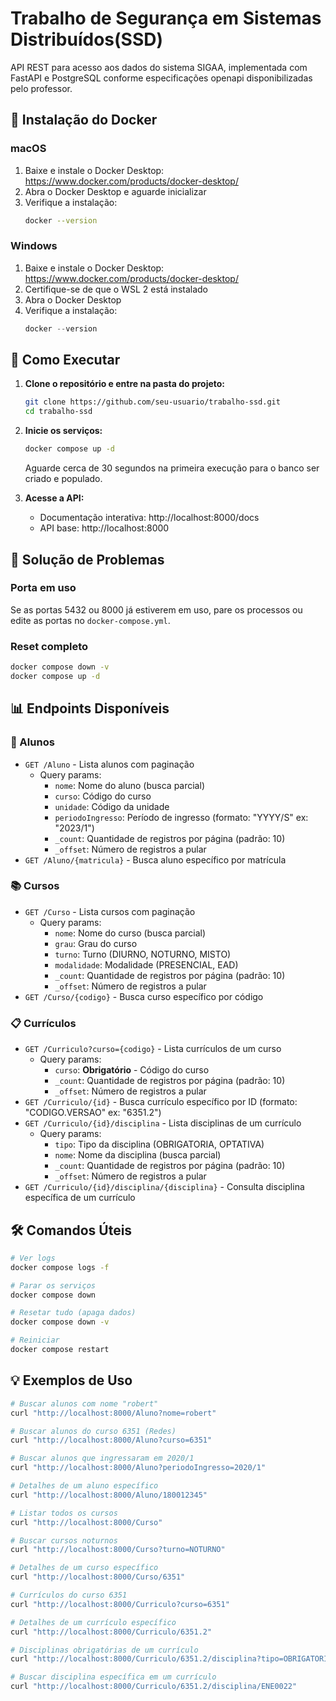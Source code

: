 # Trabalho de Segurança em Sistemas Distribuídos(SSD)

API REST para acesso aos dados do sistema SIGAA, implementada com FastAPI e PostgreSQL conforme especificações openapi disponibilizadas pelo professor.

## 🐳 Instalação do Docker

### macOS
1. Baixe e instale o Docker Desktop: https://www.docker.com/products/docker-desktop/
2. Abra o Docker Desktop e aguarde inicializar
3. Verifique a instalação:
   ```bash
   docker --version
   ```

### Windows
1. Baixe e instale o Docker Desktop: https://www.docker.com/products/docker-desktop/
2. Certifique-se de que o WSL 2 está instalado
3. Abra o Docker Desktop
4. Verifique a instalação:
   ```powershell
   docker --version
   ```

## 🚀 Como Executar

1. **Clone o repositório e entre na pasta do projeto:**
   ```bash
   git clone https://github.com/seu-usuario/trabalho-ssd.git
   cd trabalho-ssd
   ```

2. **Inicie os serviços:**
   ```bash
   docker compose up -d
   ```
   
   Aguarde cerca de 30 segundos na primeira execução para o banco ser criado e populado.

3. **Acesse a API:**
   - Documentação interativa: http://localhost:8000/docs
   - API base: http://localhost:8000

## 🐛 Solução de Problemas

### Porta em uso
Se as portas 5432 ou 8000 já estiverem em uso, pare os processos ou edite as portas no `docker-compose.yml`.

### Reset completo
```bash
docker compose down -v
docker compose up -d
```

## 📊 Endpoints Disponíveis

### 👥 Alunos
- `GET /Aluno` - Lista alunos com paginação
  - Query params:
    - `nome`: Nome do aluno (busca parcial)
    - `curso`: Código do curso
    - `unidade`: Código da unidade
    - `periodoIngresso`: Período de ingresso (formato: "YYYY/S" ex: "2023/1")
    - `_count`: Quantidade de registros por página (padrão: 10)
    - `_offset`: Número de registros a pular
- `GET /Aluno/{matricula}` - Busca aluno específico por matrícula

### 📚 Cursos  
- `GET /Curso` - Lista cursos com paginação
  - Query params:
    - `nome`: Nome do curso (busca parcial)
    - `grau`: Grau do curso
    - `turno`: Turno (DIURNO, NOTURNO, MISTO)
    - `modalidade`: Modalidade (PRESENCIAL, EAD)
    - `_count`: Quantidade de registros por página (padrão: 10)
    - `_offset`: Número de registros a pular
- `GET /Curso/{codigo}` - Busca curso específico por código

### 📋 Currículos
- `GET /Curriculo?curso={codigo}` - Lista currículos de um curso
  - Query params:
    - `curso`: **Obrigatório** - Código do curso
    - `_count`: Quantidade de registros por página (padrão: 10)
    - `_offset`: Número de registros a pular
- `GET /Curriculo/{id}` - Busca currículo específico por ID (formato: "CODIGO.VERSAO" ex: "6351.2")
- `GET /Curriculo/{id}/disciplina` - Lista disciplinas de um currículo
  - Query params:
    - `tipo`: Tipo da disciplina (OBRIGATORIA, OPTATIVA)
    - `nome`: Nome da disciplina (busca parcial)
    - `_count`: Quantidade de registros por página (padrão: 10)
    - `_offset`: Número de registros a pular
- `GET /Curriculo/{id}/disciplina/{disciplina}` - Consulta disciplina específica de um currículo

## 🛠️ Comandos Úteis

```bash
# Ver logs
docker compose logs -f

# Parar os serviços  
docker compose down

# Resetar tudo (apaga dados)
docker compose down -v

# Reiniciar
docker compose restart
```

## 💡 Exemplos de Uso

```bash
# Buscar alunos com nome "robert"
curl "http://localhost:8000/Aluno?nome=robert"

# Buscar alunos do curso 6351 (Redes)
curl "http://localhost:8000/Aluno?curso=6351"

# Buscar alunos que ingressaram em 2020/1
curl "http://localhost:8000/Aluno?periodoIngresso=2020/1"

# Detalhes de um aluno específico
curl "http://localhost:8000/Aluno/180012345"

# Listar todos os cursos
curl "http://localhost:8000/Curso"

# Buscar cursos noturnos
curl "http://localhost:8000/Curso?turno=NOTURNO"

# Detalhes de um curso específico
curl "http://localhost:8000/Curso/6351"

# Currículos do curso 6351
curl "http://localhost:8000/Curriculo?curso=6351"

# Detalhes de um currículo específico
curl "http://localhost:8000/Curriculo/6351.2"

# Disciplinas obrigatórias de um currículo
curl "http://localhost:8000/Curriculo/6351.2/disciplina?tipo=OBRIGATORIA"

# Buscar disciplina específica em um currículo
curl "http://localhost:8000/Curriculo/6351.2/disciplina/ENE0022"
```

